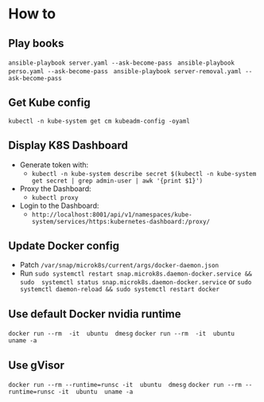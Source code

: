 # How to
## Play books
`ansible-playbook server.yaml --ask-become-pass `
`ansible-playbook perso.yaml --ask-become-pass `
`ansible-playbook server-removal.yaml --ask-become-pass `

## Get Kube config
`kubectl -n kube-system get cm kubeadm-config -oyaml`

## Display K8S Dashboard
* Generate token with:
  * `kubectl -n kube-system describe secret $(kubectl -n kube-system get secret | grep admin-user | awk '{print $1}')`
* Proxy the Dashboard:
  * `kubectl proxy`
* Login to the Dashboard:
  * `http://localhost:8001/api/v1/namespaces/kube-system/services/https:kubernetes-dashboard:/proxy/`

## Update Docker config
* Patch `/var/snap/microk8s/current/args/docker-daemon.json`
* Run `sudo systemctl restart snap.microk8s.daemon-docker.service && sudo  systemctl status snap.microk8s.daemon-docker.service` or `sudo systemctl daemon-reload && sudo systemctl restart docker`

## Use default Docker nvidia runtime
`docker run --rm  -it  ubuntu  dmesg`
`docker run --rm  -it  ubuntu  uname -a`

## Use gVisor
`docker run --rm --runtime=runsc -it  ubuntu  dmesg`
`docker run --rm --runtime=runsc -it  ubuntu  uname -a`
